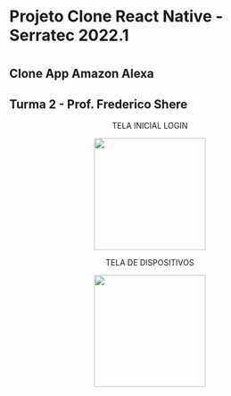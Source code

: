 <h1>Projeto Clone React Native - Serratec 2022.1<h1>
<h2>Clone App Amazon Alexa</h2>
<h2>Turma 2 - Prof. Frederico Shere</h2>

<div align="center">
        <p>TELA INICIAL LOGIN<p>
        <img src="https://i.imgur.com/Wr6Fxgz.png" width="200px">
        <p>TELA DE DISPOSITIVOS<p>
        <img src="https://i.imgur.com/ecMNc7s.png" width="200px">
</div>
